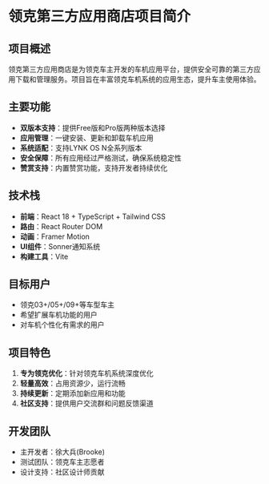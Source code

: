 # 领克第三方应用商店项目简介

## 项目概述
领克第三方应用商店是为领克车主开发的车机应用平台，提供安全可靠的第三方应用下载和管理服务。项目旨在丰富领克车机系统的应用生态，提升车主使用体验。

## 主要功能
- **双版本支持**：提供Free版和Pro版两种版本选择
- **应用管理**：一键安装、更新和卸载车机应用
- **系统适配**：支持LYNK OS N全系列版本
- **安全保障**：所有应用经过严格测试，确保系统稳定性
- **赞赏支持**：内置赞赏功能，支持开发者持续优化

## 技术栈
- **前端**：React 18 + TypeScript + Tailwind CSS
- **路由**：React Router DOM
- **动画**：Framer Motion
- **UI组件**：Sonner通知系统
- **构建工具**：Vite

## 目标用户
- 领克03+/05+/09+等车型车主
- 希望扩展车机功能的用户
- 对车机个性化有需求的用户

## 项目特色
1. **专为领克优化**：针对领克车机系统深度优化
2. **轻量高效**：占用资源少，运行流畅
3. **持续更新**：定期添加新应用和功能
4. **社区支持**：提供用户交流群和问题反馈渠道

## 开发团队
- 主开发者：徐大兵(Brooke)
- 测试团队：领克车主志愿者
- 设计支持：社区设计师贡献